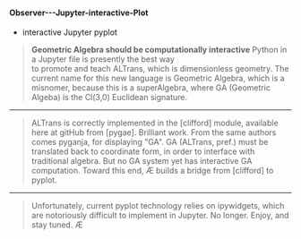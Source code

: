 #### Observer---Jupyter-interactive-Plot  
 * interactive Jupyter pyplot
> **Geometric Algebra should be computationally interactive**
> Python in a Jupyter file is presently the best way   
> to promote and teach ALTrans, which is dimensionless geometry.
> The current name for this new language is Geometric Algebra, 
> which is a misnomer, because this is a superAlgebra, 
> where GA (Geometric Algeba) is the Cl(3,0) Euclidean signature.
____
> ALTrans is correctly implemented in the [clifford] module,
> available here at gitHub from [pygae]. Brilliant work. 
> From the same authors comes pyganja, for displaying "GA".
> GA (ALTrans, pref.) must be translated back to coordinate form,
> in order to interface with traditional algebra. 
> But no GA system yet has interactive GA computation.
> Toward this end, Æ builds a bridge from [clifford] to pyplot. 
____
> Unfortunately, current pyplot technology relies on ipywidgets,
> which are notoriously difficult to implement in Jupyter.
> No longer. Enjoy, and stay tuned.
Æ

